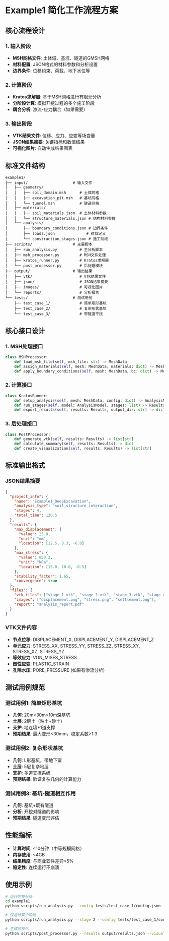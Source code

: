 # Example1 简化工作流程方案

## 核心流程设计

### 1. 输入阶段
- **MSH网格文件**: 土体域、基坑、隧道的GMSH网格
- **材料配置**: JSON格式的材料参数和分析设置
- **边界条件**: 位移约束、荷载、地下水位等

### 2. 计算阶段  
- **Kratos求解器**: 基于MSH网格进行有限元分析
- **分阶段计算**: 模拟开挖过程的多个施工阶段
- **耦合分析**: 渗流-应力耦合（如果需要）

### 3. 输出阶段
- **VTK结果文件**: 位移、应力、应变等场变量
- **JSON结果摘要**: 关键指标和数值结果
- **可视化图片**: 自动生成结果图表

## 标准文件结构

```
example1/
├── input/                    # 输入文件
│   ├── geometry/
│   │   ├── soil_domain.msh      # 土体网格
│   │   ├── excavation_pit.msh   # 基坑网格  
│   │   └── tunnel.msh           # 隧道网格
│   ├── materials/
│   │   ├── soil_materials.json  # 土体材料参数
│   │   └── structure_materials.json # 结构材料参数
│   └── analysis/
│       ├── boundary_conditions.json # 边界条件
│       ├── loads.json              # 荷载定义
│       └── construction_stages.json # 施工阶段
├── scripts/                  # 主要脚本
│   ├── run_analysis.py          # 主分析脚本
│   ├── msh_processor.py         # MSH文件处理
│   ├── kratos_runner.py         # Kratos求解器
│   └── post_processor.py        # 后处理模块
├── output/                   # 输出结果
│   ├── vtk/                     # VTK结果文件
│   ├── json/                    # JSON结果摘要
│   ├── images/                  # 可视化图片
│   └── reports/                 # 分析报告
└── tests/                    # 测试用例
    ├── test_case_1/             # 简单矩形基坑
    ├── test_case_2/             # 复杂形状基坑
    └── test_case_3/             # 带隧道干扰
```

## 核心接口设计

### 1. MSH处理接口
```python
class MSHProcessor:
    def load_msh_file(self, msh_file: str) -> MeshData
    def assign_materials(self, mesh: MeshData, materials: dict) -> MeshData
    def apply_boundary_conditions(self, mesh: MeshData, bc: dict) -> MeshData
```

### 2. 计算接口
```python
class KratosRunner:
    def setup_analysis(self, mesh: MeshData, config: dict) -> AnalysisModel
    def run_stages(self, model: AnalysisModel, stages: list) -> Results
    def export_results(self, results: Results, output_dir: str) -> dict
```

### 3. 后处理接口  
```python
class PostProcessor:
    def generate_vtk(self, results: Results) -> list[str]
    def calculate_summary(self, results: Results) -> dict
    def create_visualization(self, results: Results) -> list[str]
```

## 标准输出格式

### JSON结果摘要
```json
{
  "project_info": {
    "name": "Example1_DeepExcavation",
    "analysis_type": "soil_structure_interaction",
    "stages": 4,
    "total_time": 120.5
  },
  "results": {
    "max_displacement": {
      "value": 25.8,
      "unit": "mm",
      "location": [12.5, 8.3, -6.0]
    },
    "max_stress": {
      "value": 850.2,
      "unit": "kPa", 
      "location": [15.0, 10.0, -8.5]
    },
    "stability_factor": 1.65,
    "convergence": true
  },
  "files": {
    "vtk_files": ["stage_1.vtk", "stage_2.vtk", "stage_3.vtk", "stage_4.vtk"],
    "images": ["displacement.png", "stress.png", "settlement.png"],
    "report": "analysis_report.pdf"
  }
}
```

### VTK文件内容
- **节点位移**: DISPLACEMENT_X, DISPLACEMENT_Y, DISPLACEMENT_Z
- **单元应力**: STRESS_XX, STRESS_YY, STRESS_ZZ, STRESS_XY, STRESS_XZ, STRESS_YZ  
- **等效应力**: VON_MISES_STRESS
- **塑性应变**: PLASTIC_STRAIN
- **孔隙水压**: PORE_PRESSURE (如果有渗流分析)

## 测试用例规范

### 测试用例1: 简单矩形基坑
- **几何**: 20m×30m×10m深基坑
- **土层**: 2层土（粘土+砂土）
- **支护**: 地连墙+1道支撑
- **预期结果**: 最大变形<30mm，稳定系数>1.3

### 测试用例2: 复杂形状基坑
- **几何**: L形基坑，带地下室
- **土层**: 5层复杂地层
- **支护**: 多道支撑系统
- **预期结果**: 验证复杂几何的计算能力

### 测试用例3: 基坑-隧道相互作用
- **几何**: 基坑+既有隧道
- **分析**: 开挖对隧道的影响
- **预期结果**: 隧道变形评估

## 性能指标
- **计算时间**: <10分钟（中等规模网格）
- **内存使用**: <4GB
- **结果精度**: 与商业软件差异<5%
- **稳定性**: 连续运行不崩溃

## 使用示例
```bash
# 运行完整分析
cd example1
python scripts/run_analysis.py --config tests/test_case_1/config.json

# 仅运行某个阶段
python scripts/run_analysis.py --stage 2 --config tests/test_case_1/config.json

# 生成可视化
python scripts/post_processor.py --results output/results.json --visualize
```